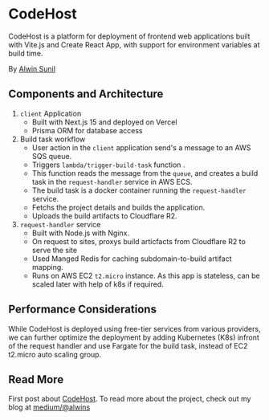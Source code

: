 # CodeHost

CodeHost is a platform for deployment of frontend web applications built with Vite.js and Create React App, with support for environment variables at build time.

By [Alwin Sunil](https://alwinsunil.in)

## Components and Architecture

1. `client` Application
    - Built with Next.js 15 and deployed on Vercel
    - Prisma ORM for database access
2. Build task workflow
    - User action in the `client` application send's a message to an AWS SQS queue.
    - Triggers `lambda/trigger-build-task` function .
    - This function reads the message from the `queue`, and creates a build task in the `request-handler` service in AWS ECS.
    - The build task is a docker container running the `request-handler` service.
    - Fetchs the project details and builds the application.
    - Uploads the build artifacts to Cloudflare R2.
3. `request-handler` service
    - Built with Node.js with Nginx.
    - On request to sites, proxys build articfacts from Cloudflare R2 to serve the site
    - Used Manged Redis for caching subdomain-to-build artifact mapping.
    - Runs on AWS EC2 `t2.micro` instance. As this app is stateless, can be scaled later with help of k8s if required.

## Performance Considerations

While CodeHost is deployed using free-tier services from various providers, we can further optimize the deployment by adding Kubernetes (K8s) infront of the request handler and use Fargate for the build task, instead of EC2 t2.micro auto scaling group.

## Read More

First post about [CodeHost](https://medium.com/@alwins/day-one-building-codehost-decc5c08ceaf).
To read more about the project, check out my blog at [medium/@alwins](https://medium.com/@alwins)
